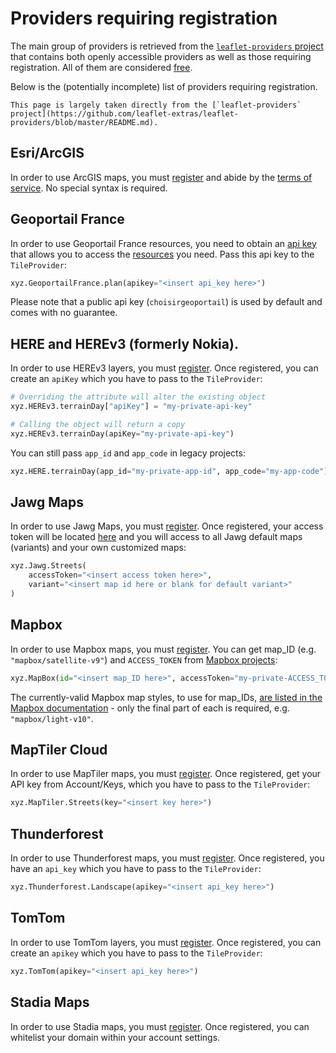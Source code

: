 # Providers requiring registration

The main group of providers is retrieved from the [`leaflet-providers`
project](https://github.com/leaflet-extras/leaflet-providers) that contains both openly
accessible providers as well as those requiring registration. All of them are considered
[free](https://github.com/leaflet-extras/leaflet-providers/blob/master/README.md#what-do-we-mean-by-free).

Below is the (potentially incomplete) list of providers requiring registration.

```{note}
This page is largely taken directly from the [`leaflet-providers` project](https://github.com/leaflet-extras/leaflet-providers/blob/master/README.md).
```

## Esri/ArcGIS

In order to use ArcGIS maps, you must
[register](https://developers.arcgis.com/en/sign-up/) and abide by the [terms of
service](https://developers.arcgis.com/en/terms/). No special syntax is required.

## Geoportail France

In order to use Geoportail France resources, you need to obtain an [api
key](http://professionnels.ign.fr/ign/contrats/) that allows you to access the
[resources](https://geoservices.ign.fr/documentation/donnees-ressources-wmts.html#ressources-servies-en-wmts-en-projection-web-mercator)
you need. Pass this api key to the `TileProvider`:

```py
xyz.GeoportailFrance.plan(apikey="<insert api_key here>")
```

Please note that a public api key (`choisirgeoportail`) is used by default and comes
with no guarantee.


## HERE and HEREv3 (formerly Nokia).

In order to use HEREv3 layers, you must [register](http://developer.here.com/). Once
registered, you can create an `apiKey` which you have to pass to the `TileProvider`:

```py
# Overriding the attribute will alter the existing object
xyz.HEREv3.terrainDay["apiKey"] = "my-private-api-key"

# Calling the object will return a copy
xyz.HEREv3.terrainDay(apiKey="my-private-api-key")
```

You can still pass `app_id` and `app_code` in legacy projects:

```py
xyz.HERE.terrainDay(app_id="my-private-app-id", app_code="my-app-code")
```

## Jawg Maps

In order to use Jawg Maps, you must [register](https://www.jawg.io/lab). Once
registered, your access token will be located
[here](https://www.jawg.io/lab/access-tokens) and you will access to all Jawg default
maps (variants) and your own customized maps:

```py
xyz.Jawg.Streets(
    accessToken="<insert access token here>",
    variant="<insert map id here or blank for default variant>"
)
```

## Mapbox

In order to use Mapbox maps, you must [register](https://tiles.mapbox.com/signup). You
can get map_ID (e.g. `"mapbox/satellite-v9"`) and `ACCESS_TOKEN` from [Mapbox
projects](https://www.mapbox.com/projects):

```py
xyz.MapBox(id="<insert map_ID here>", accessToken="my-private-ACCESS_TOKEN")
```

The currently-valid Mapbox map styles, to use for map_IDs, [are listed in the Mapbox
documentation](https://docs.mapbox.com/api/maps/#mapbox-styles) - only the final part of
each is required, e.g. `"mapbox/light-v10"`.

## MapTiler Cloud

In order to use MapTiler maps, you must [register](https://cloud.maptiler.com/). Once
registered, get your API key from Account/Keys, which you have to pass to the
`TileProvider`:
```py
xyz.MapTiler.Streets(key="<insert key here>")
```

## Thunderforest

In order to use Thunderforest maps, you must
[register](https://thunderforest.com/pricing/). Once registered, you have an `api_key`
which you have to pass to the `TileProvider`:
```py
xyz.Thunderforest.Landscape(apikey="<insert api_key here>")
```

## TomTom

In order to use TomTom layers, you must
[register](https://developer.tomtom.com/user/register). Once registered, you can create
an `apikey` which you have to pass to the `TileProvider`:

```py
xyz.TomTom(apikey="<insert api_key here>")
```

## Stadia Maps

In order to use Stadia maps, you must [register](https://client.stadiamaps.com/signup/).
Once registered, you can whitelist your domain within your account settings.
